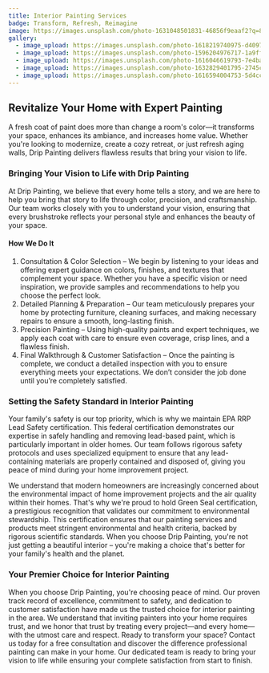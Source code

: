 ```yaml
---
title: Interior Painting Services
badge: Transform, Refresh, Reimagine
image: https://images.unsplash.com/photo-1631048501831-46856f9eaaf2?q=80&w=2070&auto=format&fit=crop&ixlib=rb-4.0.3&ixid=M3wxMjA3fDB8MHxwaG90by1wYWdlfHx8fGVufDB8fHx8fA%3D%3D
gallery:
  - image_upload: https://images.unsplash.com/photo-1618219740975-d40978bb7378?q=80&w=2000&auto=format&fit=crop&ixlib=rb-4.0.3&ixid=M3wxMjA3fDB8MHxwaG90by1wYWdlfHx8fGVufDB8fHx8fA%3D%3D
  - image_upload: https://images.unsplash.com/photo-1596204976717-1a9ff47f74ef?q=80&w=2070&auto=format&fit=crop&ixlib=rb-4.0.3&ixid=M3wxMjA3fDB8MHxwaG90by1wYWdlfHx8fGVufDB8fHx8fA%3D%3D
  - image_upload: https://images.unsplash.com/photo-1616046619793-7e4badf3fe1f?q=80&w=1925&auto=format&fit=crop&ixlib=rb-4.0.3&ixid=M3wxMjA3fDB8MHxwaG90by1wYWdlfHx8fGVufDB8fHx8fA%3D%3D
  - image_upload: https://images.unsplash.com/photo-1632829401795-2745c905ac77?q=80&w=1932&auto=format&fit=crop&ixlib=rb-4.0.3&ixid=M3wxMjA3fDB8MHxwaG90by1wYWdlfHx8fGVufDB8fHx8fA%3D%3D
  - image_upload: https://images.unsplash.com/photo-1616594004753-5d4cc030088c?q=80&w=1925&auto=format&fit=crop&ixlib=rb-4.0.3&ixid=M3wxMjA3fDB8MHxwaG90by1wYWdlfHx8fGVufDB8fHx8fA%3D%3D
---
```




## Revitalize Your Home with Expert Painting

A fresh coat of paint does more than change a room's color—it transforms your space, enhances its ambiance, and increases home value. Whether you're looking to modernize, create a cozy retreat, or just refresh aging walls, Drip Painting delivers flawless results that bring your vision to life.

### Bringing Your Vision to Life with Drip Painting

At Drip Painting, we believe that every home tells a story, and we are here to help you bring that story to life through color, precision, and craftsmanship. Our team works closely with you to understand your vision, ensuring that every brushstroke reflects your personal style and enhances the beauty of your space.

#### How We Do It

1. Consultation & Color Selection – We begin by listening to your ideas and offering expert guidance on colors, finishes, and textures that complement your space. Whether you have a specific vision or need inspiration, we provide samples and recommendations to help you choose the perfect look.
2. Detailed Planning & Preparation – Our team meticulously prepares your home by protecting furniture, cleaning surfaces, and making necessary repairs to ensure a smooth, long-lasting finish.
3. Precision Painting – Using high-quality paints and expert techniques, we apply each coat with care to ensure even coverage, crisp lines, and a flawless finish.
4. Final Walkthrough & Customer Satisfaction – Once the painting is complete, we conduct a detailed inspection with you to ensure everything meets your expectations. We don’t consider the job done until you’re completely satisfied.

### Setting the Safety Standard in Interior Painting

Your family's safety is our top priority, which is why we maintain EPA RRP Lead Safety certification. This federal certification demonstrates our expertise in safely handling and removing lead-based paint, which is particularly important in older homes. Our team follows rigorous safety protocols and uses specialized equipment to ensure that any lead-containing materials are properly contained and disposed of, giving you peace of mind during your home improvement project.

We understand that modern homeowners are increasingly concerned about the environmental impact of home improvement projects and the air quality within their homes. That's why we're proud to hold Green Seal certification, a prestigious recognition that validates our commitment to environmental stewardship. This certification ensures that our painting services and products meet stringent environmental and health criteria, backed by rigorous scientific standards. When you choose Drip Painting, you're not just getting a beautiful interior – you're making a choice that's better for your family's health and the planet.

### Your Premier Choice for Interior Painting

When you choose Drip Painting, you're choosing peace of mind. Our proven track record of excellence, commitment to safety, and dedication to customer satisfaction have made us the trusted choice for interior painting in the area. We understand that inviting painters into your home requires trust, and we honor that trust by treating every project—and every home—with the utmost care and respect. Ready to transform your space? Contact us today for a free consultation and discover the difference professional painting can make in your home. Our dedicated team is ready to bring your vision to life while ensuring your complete satisfaction from start to finish.

